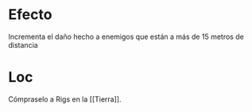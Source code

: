 # Efecto
Incrementa el daño hecho a enemigos que están a más de 15 metros de distancia
# Loc
Cómpraselo a Rigs en la [[Tierra]].